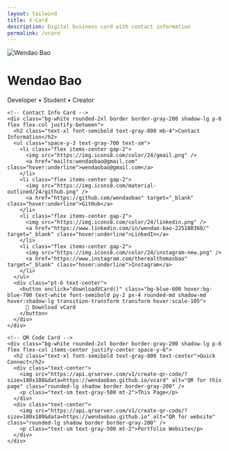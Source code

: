 ```yaml
---
layout: tailwind
title: V-Card
description: Digital business card with contact information
permalink: /vcard
---
```


<!-- Tailwind CDN inject -->
<script src="https://cdn.tailwindcss.com"></script>

<div class="min-h-screen bg-gradient-to-br from-blue-50 to-white flex flex-col items-center justify-center px-6 py-12 space-y-10">

  <!-- Profile Section -->
  <div class="flex flex-col items-center space-y-4">
    <img src="https://i.postimg.cc/4yDYy3Y9/IMG-5001-2.jpg" alt="Wendao Bao" class="w-32 h-32 rounded-xl shadow-lg object-cover" />
    <h1 class="text-2xl font-bold text-gray-800">Wendao Bao</h1>
    <p class="text-sm text-gray-600">Developer • Student • Creator</p>
  </div>

  <!-- Cards Grid -->
  <div class="grid grid-cols-1 md:grid-cols-2 gap-8 w-full max-w-4xl">

    <!-- Contact Info Card -->
    <div class="bg-white rounded-2xl border border-gray-200 shadow-lg p-6 flex flex-col justify-between">
      <h2 class="text-xl font-semibold text-gray-800 mb-4">Contact Information</h2>
      <ul class="space-y-3 text-gray-700 text-sm">
        <li class="flex items-center gap-2">
          <img src="https://img.icons8.com/color/24/gmail.png" />
          <a href="mailto:wendaobao@gmail.com" class="hover:underline">wendaobao@gmail.com</a>
        </li>
        <li class="flex items-center gap-2">
          <img src="https://img.icons8.com/material-outlined/24/github.png" />
          <a href="https://github.com/wendaobao" target="_blank" class="hover:underline">GitHub</a>
        </li>
        <li class="flex items-center gap-2">
          <img src="https://img.icons8.com/color/24/linkedin.png" />
          <a href="https://www.linkedin.com/in/wendao-bao-225180368/" target="_blank" class="hover:underline">LinkedIn</a>
        </li>
        <li class="flex items-center gap-2">
          <img src="https://img.icons8.com/color/24/instagram-new.png" />
          <a href="https://www.instagram.com/therealthomasbao" target="_blank" class="hover:underline">Instagram</a>
        </li>
      </ul>
      <div class="pt-6 text-center">
        <button onclick="downloadVCard()" class="bg-blue-600 hover:bg-blue-700 text-white font-semibold py-2 px-4 rounded-md shadow-md hover:shadow-lg transition-transform transform hover:scale-105">
          📄 Download vCard
        </button>
      </div>
    </div>

    <!-- QR Code Card -->
    <div class="bg-white rounded-2xl border border-gray-200 shadow-lg p-6 flex flex-col items-center justify-center space-y-6">
      <h2 class="text-xl font-semibold text-gray-800 text-center">Quick Connect</h2>
      <div class="text-center">
        <img src="https://api.qrserver.com/v1/create-qr-code/?size=180x180&data=https://wendaobao.github.io/vcard" alt="QR for this page" class="rounded-lg shadow border border-gray-200" />
        <p class="text-sm text-gray-500 mt-2">This Page</p>
      </div>
      <div class="text-center">
        <img src="https://api.qrserver.com/v1/create-qr-code/?size=180x180&data=https://wendaobao.github.io" alt="QR for website" class="rounded-lg shadow border border-gray-200" />
        <p class="text-sm text-gray-500 mt-2">Portfolio Website</p>
      </div>
    </div>

  </div>
</div>

<script>
function downloadVCard() {
  const vCardData = `BEGIN:VCARD
VERSION:3.0
FN:Wendao Bao
EMAIL:wendaobao@gmail.com
URL:https://github.com/wendaobao
NOTE:Connect with me via LinkedIn, GitHub, or check out my portfolio!
END:VCARD`;

  const blob = new Blob([vCardData], { type: 'text/vcard' });
  const url = URL.createObjectURL(blob);
  const a = document.createElement('a');
  a.href = url;
  a.download = 'wendao-bao.vcf';
  document.body.appendChild(a);
  a.click();
  document.body.removeChild(a);
  URL.revokeObjectURL(url);
}
</script>
